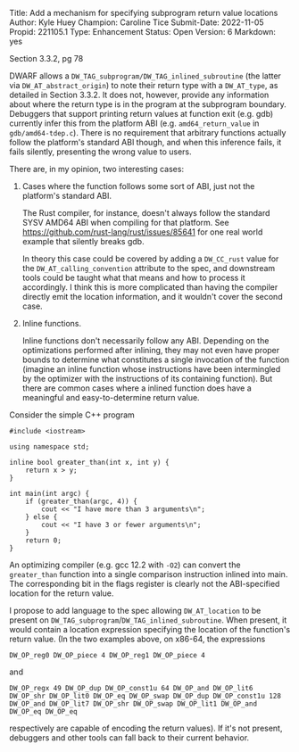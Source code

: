 Title:       Add a mechanism for specifying subprogram return value locations
Author:      Kyle Huey
Champion:    Caroline Tice
Submit-Date: 2022-11-05
Propid:      221105.1
Type:        Enhancement
Status:      Open
Version:     6
Markdown:    yes

Section 3.3.2, pg 78

DWARF allows a `DW_TAG_subprogram/DW_TAG_inlined_subroutine` (the latter 
via `DW_AT_abstract_origin`) to note their return type with a `DW_AT_type`, 
as detailed in Section 3.3.2. It does not, however, provide any 
information about where the return type is in the program at the 
subprogram boundary. Debuggers that support printing return values 
at function exit (e.g. gdb) currently infer this from the platform ABI 
(e.g. `amd64_return_value` in `gdb/amd64-tdep.c`). There is no requirement 
that arbitrary functions actually follow the platform's standard ABI 
though, and when this inference fails, it fails silently, presenting 
the wrong value to users.

There are, in my opinion, two interesting cases:

1.  Cases where the function follows some sort of ABI, just not the 
    platform's standard ABI.

    The Rust compiler, for instance, doesn't always follow the standard 
    SYSV AMD64 ABI when compiling for that platform. 
    See <https://github.com/rust-lang/rust/issues/85641> for one real world 
    example that silently breaks gdb.

    In theory this case could be covered by adding a `DW_CC_rust` value for 
    the `DW_AT_calling_convention` attribute to the spec, and downstream 
    tools could be taught what that means and how to process it accordingly. 
    I think this is more complicated than having the compiler directly emit 
    the location information, and it wouldn't cover the second case.

2.  Inline functions.

    Inline functions don't necessarily follow any ABI. Depending on the 
    optimizations performed after inlining, they may not even have proper 
    bounds to determine what constitutes a single invocation of the function 
    (imagine an inline function whose instructions have been intermingled 
    by the optimizer with the instructions of its containing function). 
    But there are common cases where a inlined function does have a 
    meaningful and easy-to-determine return value.

Consider the simple C++ program

    #include <iostream>

    using namespace std;

    inline bool greater_than(int x, int y) {
        return x > y;
    }

    int main(int argc) {
        if (greater_than(argc, 4)) {
            cout << "I have more than 3 arguments\n";
        } else {
            cout << "I have 3 or fewer arguments\n";
        }
        return 0;
    }

An optimizing compiler (e.g. gcc 12.2 with `-O2`) can convert the 
`greater_than` function into a single comparison instruction inlined 
into main. The corresponding bit in the flags register is clearly 
not the ABI-specified location for the return value.


I propose to add language to the spec allowing `DW_AT_location` to be 
present on `DW_TAG_subprogram`/`DW_TAG_inlined_subroutine`. When present, 
it would contain a location expression specifying the location of the 
function's return value. (In the two examples above, on x86-64, the 
expressions

    DW_OP_reg0 DW_OP_piece 4 DW_OP_reg1 DW_OP_piece 4

and 

    DW_OP_regx 49 DW_OP_dup DW_OP_const1u 64 DW_OP_and DW_OP_lit6 
    DW_OP_shr DW_OP_lit0 DW_OP_eq DW_OP_swap DW_OP_dup DW_OP_const1u 128 
    DW_OP_and DW_OP_lit7 DW_OP_shr DW_OP_swap DW_OP_lit1 DW_OP_and 
    DW_OP_eq DW_OP_eq

respectively are capable of encoding the return 
values). If it's not present, debuggers and other tools can fall back 
to their current behavior.
